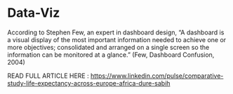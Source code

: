 # Data-Viz
According to Stephen Few, an expert in dashboard design,   “A dashboard is a visual display of the most important information needed to achieve one or more objectives; consolidated and arranged on a single screen so the information can be monitored at a glance.” (Few, Dashboard Confusion, 2004)

READ FULL ARTICLE HERE :
https://www.linkedin.com/pulse/comparative-study-life-expectancy-across-europe-africa-dure-sabih
